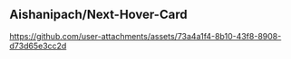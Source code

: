 ## Aishanipach/Next-Hover-Card

https://github.com/user-attachments/assets/73a4a1f4-8b10-43f8-8908-d73d65e3cc2d

